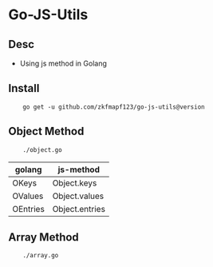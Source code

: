 # Go-JS-Utils

## Desc

- Using js method in Golang

## Install

```
    go get -u github.com/zkfmapf123/go-js-utils@version
```

## Object Method

```sh
    ./object.go
```

|golang|js-method|
|---|---|
|OKeys|Object.keys|
|OValues|Object.values|
|OEntries|Object.entries|

## Array Method

```sh
    ./array.go
```